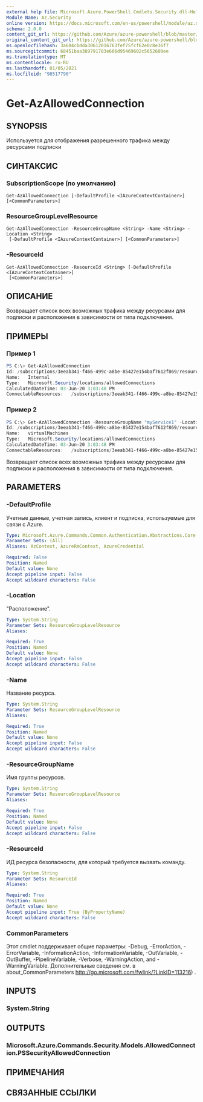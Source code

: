```yaml
---
external help file: Microsoft.Azure.PowerShell.Cmdlets.Security.dll-Help.xml
Module Name: Az.Security
online version: https://docs.microsoft.com/en-us/powershell/module/az.security/Get-AzAllowedConnection
schema: 2.0.0
content_git_url: https://github.com/Azure/azure-powershell/blob/master/src/Security/Security/help/Get-AzAllowedConnection.md
original_content_git_url: https://github.com/Azure/azure-powershell/blob/master/src/Security/Security/help/Get-AzAllowedConnection.md
ms.openlocfilehash: 3a604cbdda30612016763fef75fcf62e0c8e36f7
ms.sourcegitcommit: 68451baa389791703e666d95469602c5652609ee
ms.translationtype: MT
ms.contentlocale: ru-RU
ms.lasthandoff: 01/05/2021
ms.locfileid: "98517790"
---
```

# Get-AzAllowedConnection

## SYNOPSIS
Используется для отображения разрешенного трафика между ресурсами подписки


## СИНТАКСИС

### SubscriptionScope (по умолчанию)
```
Get-AzAllowedConnection [-DefaultProfile <IAzureContextContainer>] [<CommonParameters>]
```

### ResourceGroupLevelResource
```
Get-AzAllowedConnection -ResourceGroupName <String> -Name <String> -Location <String>
 [-DefaultProfile <IAzureContextContainer>] [<CommonParameters>]
```

### -ResourceId
```
Get-AzAllowedConnection -ResourceId <String> [-DefaultProfile <IAzureContextContainer>]
 [<CommonParameters>]
```

## ОПИСАНИЕ
Возвращает список всех возможных трафика между ресурсами для подписки и расположения в зависимости от типа подключения.

## ПРИМЕРЫ

### Пример 1
```powershell
PS C:\> Get-AzAllowedConnection
Id: /subscriptions/3eeab341-f466-499c-a8be-85427e154baf7612f869/resourceGroups/myService1/providers/Microsoft.Security/locations/centralus/allowedConnections/virtualMachines
Name:   Internal
Type:   Microsoft.Security/locations/allowedConnections
CalculatedDateTime: 03-Jun-20 3:03:48 PM
ConnectableResources:   /subscriptions/3eeab341-f466-499c-a8be-85427e154baf7612f869/resourceGroups/myService1/providers/Microsoft.Compute/virtualMachines/myvm
```

### Пример 2
```powershell
PS C:\> Get-AzAllowedConnection -ResourceGroupName "myService1" -Location "centralus" -Name "Internal"
Id: /subscriptions/3eeab341-f466-499c-a8be-85427e154baf7612f869/resourceGroups/myService1/providers/Microsoft.Security/locations/centralus/allowedConnections/Internal
Name:   virtualMachines
Type:   Microsoft.Security/locations/allowedConnections
CalculatedDateTime: 03-Jun-20 3:03:48 PM
ConnectableResources:   /subscriptions/3eeab341-f466-499c-a8be-85427e154baf7612f869/resourceGroups/myService1/providers/Microsoft.Compute/virtualMachines/myvm
```

Возвращает список всех возможных трафика между ресурсами для подписки и расположения в зависимости от типа подключения.

## PARAMETERS

### -DefaultProfile
Учетные данные, учетная запись, клиент и подписка, используемые для связи с Azure.

```yaml
Type: Microsoft.Azure.Commands.Common.Authentication.Abstractions.Core.IAzureContextContainer
Parameter Sets: (All)
Aliases: AzContext, AzureRmContext, AzureCredential

Required: False
Position: Named
Default value: None
Accept pipeline input: False
Accept wildcard characters: False
```

### -Location
"Расположение".

```yaml
Type: System.String
Parameter Sets: ResourceGroupLevelResource
Aliases:

Required: True
Position: Named
Default value: None
Accept pipeline input: False
Accept wildcard characters: False
```

### -Name
Название ресурса.

```yaml
Type: System.String
Parameter Sets: ResourceGroupLevelResource
Aliases:

Required: True
Position: Named
Default value: None
Accept pipeline input: False
Accept wildcard characters: False
```

### -ResourceGroupName
Имя группы ресурсов.

```yaml
Type: System.String
Parameter Sets: ResourceGroupLevelResource
Aliases:

Required: True
Position: Named
Default value: None
Accept pipeline input: False
Accept wildcard characters: False
```

### -ResourceId
ИД ресурса безопасности, для который требуется вызвать команду.

```yaml
Type: System.String
Parameter Sets: ResourceId
Aliases:

Required: True
Position: Named
Default value: None
Accept pipeline input: True (ByPropertyName)
Accept wildcard characters: False
```

### CommonParameters
Этот cmdlet поддерживает общие параметры: -Debug, -ErrorAction, -ErrorVariable, -InformationAction, -InformationVariable, -OutVariable, -OutBuffer, -PipelineVariable, -Verbose, -WarningAction, and -WarningVariable. Дополнительные сведения см. в about_CommonParameters http://go.microsoft.com/fwlink/?LinkID=113216) .

## INPUTS

### System.String

## OUTPUTS

### Microsoft.Azure.Commands.Security.Models.AllowedConnection.PSSecurityAllowedConnection


## ПРИМЕЧАНИЯ

## СВЯЗАННЫЕ ССЫЛКИ

